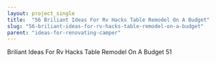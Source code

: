 ```yaml
---
layout: project_single
title:  "56 Briliant Ideas For Rv Hacks Table Remodel On A Budget"
slug: "56-briliant-ideas-for-rv-hacks-table-remodel-on-a-budget"
parent: "ideas-for-renovating-camper"
---
```

Briliant Ideas For Rv Hacks Table Remodel On A Budget 51